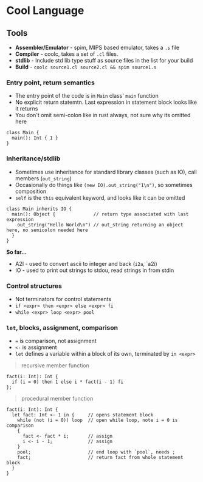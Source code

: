 # Cool Language

## Tools

* **Assembler/Emulator** - spim, MIPS based emulator, takes a `.s` file
* **Compiler** - coolc, takes a set of `.cl` files. 
* **stdlib** - Include std lib type stuff as source files in the list for your build
* **Build** - `coolc source1.cl source2.cl && spim source1.s`


### Entry point, return semantics
* The entry point of the code is in `Main` class' `main` function
* No explicit return statemtn. Last expression in statement block looks like it returns
* You don't omit semi-colon like in rust always, not sure why its omitted here

```
class Main {
  main(): Int { 1 }
}
```

### Inheritance/stdlib

* Sometimes use inheritance for standard library classes (such as IO), call members (`out_string`)
* Occasionally do things like `(new IO).out_string("1\n")`, so sometimes composition
* `self` is the `this` equivalent keyword, and looks like it can be omitted

```
class Main inherits IO { 
  main(): Object {              // return type associated with last expression
    out_string("Hello World\n") // out_string returning an object here, no semicolon needed here
  } 
}
```
**So far...**
* A2I - used to convert ascii to integer and back (`i2a`, `a2i)
* IO - used to print out strings to stdou, read strings in from stdin


### Control structures

* Not terminators for control statements
* `if <expr> then <expr> else <expr> fi`
* `while <expr> loop <expr> pool`

### `let`, blocks, assignment, comparison

* `=` is comparison, not assignment
* `<-` is assignment
* `let` defines a variable within a block of its own, terminated by `in <expr>`

> recursive member function
```
fact(i: Int): Int {
  if (i = 0) then 1 else i * fact(i - 1) fi
};
```

> procedural member function
```
fact(i: Int): Int {
  let fact: Int <- 1 in {     // opens statement block
    while (not (i = 0)) loop  // open while loop, note i = 0 is comparison
    {
      fact <- fact * i;       // assign
      i <- i - 1;             // assign
    }
    pool;                     // end loop with `pool`, needs ;
    fact;                     // return fact from whole statement block
  }
}
```







